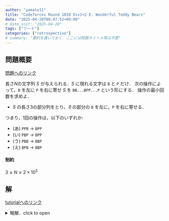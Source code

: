 ```yaml
---
author: "yamate11"
title: "Codeforces Round 1018 Div1+2 E. Wonderful Teddy Bears"
date: "2025-04-20T09:47:52+09:00"
# date_init: "2025-04-20"
tags: ["ソート"]
categories: ["retrospective"]
# summary: "要約を書いておく．ここには問題タイトル等は不要" 
---
```


## 問題概要

[問題へのリンク](https://codeforces.com/contest/2096/problem/E)

長さ$N$の文字列 $S$ が与えられる．$S$ に現れる文字は `B` と `P` だけ．
次の操作によって，`B` を左に `P` を右に寄せ $S$ を `BB...BPP...P` という形にする．
操作の最小回数を求めよ．

* $S$ の長さ3の部分列をとり，その部分の `B` を左に，`P` を右に寄せる．

つまり，1回の操作は，以下のいずれか:

* (あ) `PPB` $\to$ `BPP`
* (い) `PBP` $\to$ `BPP`
* (う) `PBB` $\to$ `BBP`
* (え) `BPB` $\to$ `BBP`

#### 制約

$3 \leq N \leq 2\times10^5$

## 解

[tutorialへのリンク](https://codeforces.com/blog/entry/142070)

<details>
<summary>略解．click to open</summary>

奇数番のみ，偶数番のみの列を考えると，
操作は，次のいずれかになっている:
* (ア) 奇数列の隣接入替，偶数列の隣接入替  (あ, う)
* (イ) 奇数列と偶数列の `B`, `P` の入替    (い，え)

全体としてみたときの転倒数を $r$ とする．(ア)では転倒数が2減り，
(イ) では転倒数が1減る．
最終形を考えると，奇数列，偶数列の `B`, `P` の個数は決まっている．
だから，(イ) の最低必要な回数 $x$ が決まる．
「最初に (イ) を $x$ 回行って，あとの操作はすべて (ア)」が実現できれば，
それ以上回数は減らせない．

最初に(イ）を $x$ 回行えることは，次のようにわかる．
たとえば，奇数列の `B` が多すぎる場合．位置 $2i$ と $2i + 1$ が `PB` になっているところが
どこかにある．その前が `P` で 後ろが `B` だと，それらを含めた並びは `PPBB` になってしまって
(イ) が適用できないが，この場合には，偶数列と奇数列に `B` があって，数には貢献していないので，どこか他の箇所を探せる．
それ以外の場合には (イ) が適用できる．これを必要なだけ繰り返す．

</details>


